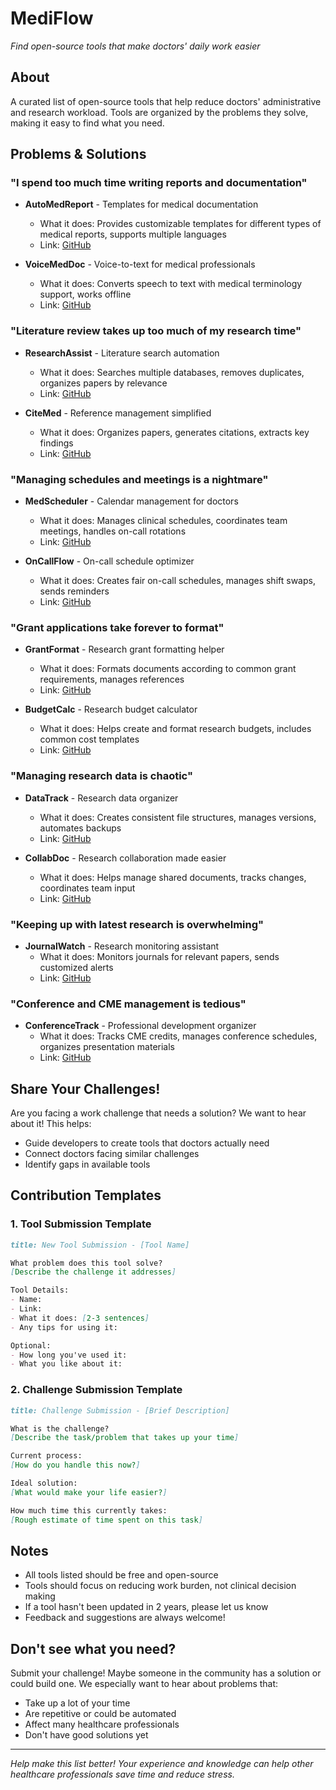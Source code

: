 # MediFlow
*Find open-source tools that make doctors' daily work easier*

## About
A curated list of open-source tools that help reduce doctors' administrative and research workload. Tools are organized by the problems they solve, making it easy to find what you need.

## Problems & Solutions

### "I spend too much time writing reports and documentation"
- **AutoMedReport** - Templates for medical documentation
  - What it does: Provides customizable templates for different types of medical reports, supports multiple languages
  - Link: [GitHub](...)

- **VoiceMedDoc** - Voice-to-text for medical professionals
  - What it does: Converts speech to text with medical terminology support, works offline
  - Link: [GitHub](...)

### "Literature review takes up too much of my research time"
- **ResearchAssist** - Literature search automation
  - What it does: Searches multiple databases, removes duplicates, organizes papers by relevance
  - Link: [GitHub](...)

- **CiteMed** - Reference management simplified
  - What it does: Organizes papers, generates citations, extracts key findings
  - Link: [GitHub](...)

### "Managing schedules and meetings is a nightmare"
- **MedScheduler** - Calendar management for doctors
  - What it does: Manages clinical schedules, coordinates team meetings, handles on-call rotations
  - Link: [GitHub](...)

- **OnCallFlow** - On-call schedule optimizer
  - What it does: Creates fair on-call schedules, manages shift swaps, sends reminders
  - Link: [GitHub](...)

### "Grant applications take forever to format"
- **GrantFormat** - Research grant formatting helper
  - What it does: Formats documents according to common grant requirements, manages references
  - Link: [GitHub](...)

- **BudgetCalc** - Research budget calculator
  - What it does: Helps create and format research budgets, includes common cost templates
  - Link: [GitHub](...)

### "Managing research data is chaotic"
- **DataTrack** - Research data organizer
  - What it does: Creates consistent file structures, manages versions, automates backups
  - Link: [GitHub](...)

- **CollabDoc** - Research collaboration made easier
  - What it does: Helps manage shared documents, tracks changes, coordinates team input
  - Link: [GitHub](...)

### "Keeping up with latest research is overwhelming"
- **JournalWatch** - Research monitoring assistant
  - What it does: Monitors journals for relevant papers, sends customized alerts
  - Link: [GitHub](...)

### "Conference and CME management is tedious"
- **ConferenceTrack** - Professional development organizer
  - What it does: Tracks CME credits, manages conference schedules, organizes presentation materials
  - Link: [GitHub](...)

## Share Your Challenges!
Are you facing a work challenge that needs a solution? We want to hear about it! This helps:
- Guide developers to create tools that doctors actually need
- Connect doctors facing similar challenges
- Identify gaps in available tools

## Contribution Templates

### 1. Tool Submission Template
```markdown
title: New Tool Submission - [Tool Name]

What problem does this tool solve?
[Describe the challenge it addresses]

Tool Details:
- Name:
- Link:
- What it does: [2-3 sentences]
- Any tips for using it:

Optional:
- How long you've used it:
- What you like about it:
```

### 2. Challenge Submission Template
```markdown
title: Challenge Submission - [Brief Description]

What is the challenge?
[Describe the task/problem that takes up your time]

Current process:
[How do you handle this now?]

Ideal solution:
[What would make your life easier?]

How much time this currently takes:
[Rough estimate of time spent on this task]
```

## Notes
- All tools listed should be free and open-source
- Tools should focus on reducing work burden, not clinical decision making
- If a tool hasn't been updated in 2 years, please let us know
- Feedback and suggestions are always welcome!

## Don't see what you need?
Submit your challenge! Maybe someone in the community has a solution or could build one. We especially want to hear about problems that:
- Take up a lot of your time
- Are repetitive or could be automated
- Affect many healthcare professionals
- Don't have good solutions yet

---
*Help make this list better! Your experience and knowledge can help other healthcare professionals save time and reduce stress.*
